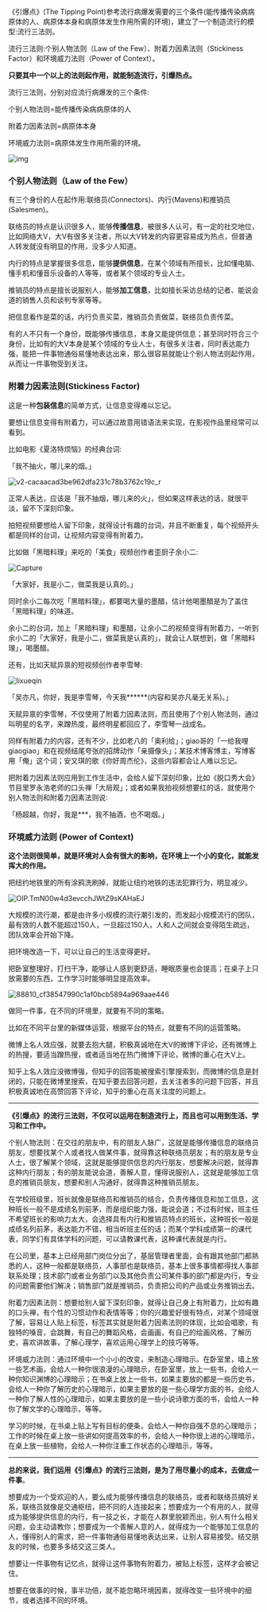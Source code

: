 《引爆点》(The Tipping Point)参考流行病爆发需要的三个条件(能传播传染病病原体的人、病原体本身和病原体发生作用所需的环境)，建立了一个制造流行的模型:流行三法则。

 

流行三法则:个别人物法则（Law of the Few）、附着力因素法则（Stickiness Factor）和环境威力法则（Power of Context）。

 

**只要其中一个以上的法则起作用，就能制造流行，引爆热点。**

 

流行三法则，分别对应流行病爆发的三个条件:

 

个别人物法则=能传播传染病病原体的人

附着力因素法则=病原体本身

环境威力法则=病原体发生作用所需的环境。

 

![img](C:\Users\TURTLE\AppData\Local\YNote\data\s546633@163.com\05acbed76ce44d76a0e4dfd1c3c0ac55\640.jpeg)



### 个别人物法则（Law of the Few）

 

有三个身份的人在起作用:联络员(Connectors)、内行(Mavens)和推销员(Salesmen)。

 

联络员的特点是认识很多人，能够**传播信息**，被很多人认可，有一定的社交地位，比如网络大V，大V有很多关注者，所以大V转发的内容更容易成为热点，但普通人转发就没有明显的作用，没多少人知道。

 

内行的特点是掌握很多信息，能够**提供信息**，在某个领域有所擅长，比如懂电脑、懂手机和懂音乐设备的人等等，或者某个领域的专业人士。

 

推销员的特点是擅长说服别人，能够**加工信息**，比如擅长采访总结的记者、能说会道的销售人员和谈判专家等等。

 

把信息看作是菜的话，内行负责买菜，推销员负责做菜，联络员负责传菜。

有的人不只有一个身份，既能够传播信息，本身又能提供信息；甚至同时符合三个身份，比如有的大V本身是某个领域的专业人士，有很多关注者，同时表达能力强，能把一件事物通俗易懂地表达出来，那么很容易就能让个别人物法则起作用，从而让一件事物受到关注。

 

### 附着力因素法则(Stickiness Factor)

 

这是一种**包装信息**的简单方式，让信息变得难以忘记。

 

要想让信息变得有附着力，可以通过故意用错语法来实现，在影视作品里经常可以看到。

 

比如电影《夏洛特烦恼》的经典台词:

 

「我不抽火，哪儿来的烟。」



 ![v2-cacaacad3be962dfa231c78b3762c19c_r](C:\Users\TURTLE\Pictures\Mateirals\v2-cacaacad3be962dfa231c78b3762c19c_r.jpg)



正常人表达，应该是「我不抽烟，哪儿来的火」，但如果这样表达的话，就很平淡，留不下深刻印象。

 

拍短视频要想给人留下印象，就得设计有趣的台词，并且不断重复，每个视频开头都是同样的台词，让视频内容变得有附着力。

 

比如做「黑暗料理」来吃的「美食」视频创作者歪厨子余小二:

 ![Capture](C:\Users\TURTLE\Pictures\Mateirals\Capture.PNG)



「大家好，我是小二，做菜我是认真的。」

 

同时余小二每次吃「黑暗料理」，都要喝大量的墨醋，估计他喝墨醋是为了盖住「黑暗料理」的味道。

 

余小二的台词，加上「黑暗料理」和墨醋，让余小二的视频变得有附着力，一听到余小二的「大家好，我是小二，做菜我是认真的」，就会让人联想到，做「黑暗料理」，喝墨醋。

 

还有，比如天赋异禀的短视频创作者李雪琴:



 ![lixueqin](C:\Users\TURTLE\Pictures\Mateirals\lixueqin.PNG)



「吴亦凡，你好，我是李雪琴，今天我******(内容和吴亦凡毫无关系)。」

 

天赋异禀的李雪琴，不仅使用了附着力因素法则，而且使用了个别人物法则，通过叫明星的名字，来蹭热度，最终明星都回应了，李雪琴一战成名。

 

同样有附着力的内容，还有不少，比如老八的「奥利给」；giao哥的「一给我哩giaogiao」和在视频结尾夸张的招牌动作「亲摄像头」；某技术博客博主，写博客用「俺」这个词；安又琪的歌《你好周杰伦》，这些内容都会让人难以忘记。

 

把附着力因素法则应用到工作生活中，会给人留下深刻印象，比如《脱口秀大会》节目里罗永浩老师的口头禅「大局观」；或者如果我拍视频想要红的话，就使用个别人物法则和附着力因素法则说:

 

「杨超越，你好，我是***，我不抽酒，也不喝烟。」

 

### 环境威力法则 (Power of Context)

 

**这个法则很简单，就是环境对人会有很大的影响，在环境上一个小的变化，就能发挥大的作用。**

 

把纽约地铁里的所有涂鸦洗刷掉，就能让纽约地铁的违法犯罪行为，明显减少。



 ![OIP.TmN00w4d3evcchJWtZ9sKAHaEJ](C:\Users\TURTLE\Pictures\Mateirals\OIP.TmN00w4d3evcchJWtZ9sKAHaEJ.jpg)



大规模的流行潮，都是由许多小规模的流行潮引发的，而发起小规模流行的团队，最有效的人数不能超过150人，一旦超过150人，人和人之间就会变得陌生疏远，团队效率会开始下降。

 

把环境改造一下，可以让自己的生活变得更好。

 

把卧室整理好，打扫干净，能够让人感到更舒适，睡眠质量也会提高；在桌子上只放需要的东西，工作学习时能够明显提高效率。

 ![88810_cf38547990c1af0bcb5894a969aae446](C:\Users\TURTLE\Pictures\Mateirals\88810_cf38547990c1af0bcb5894a969aae446.jpg)



做同一件事，在不同的环境里，就要有不同的策略。

 

比如在不同平台里的新媒体运营，根据平台的特点，就要有不同的运营策略。

 

微博上名人效应强，就要去抱大腿，积极真诚地在大V的微博下评论，还有微博上的热搜，要适当蹭热搜，或者适当地在热门微博下评论，微博的重心在大V上。

 

知乎上名人效应没微博强，但知乎的回答能被搜索引擎搜索到，而微博的信息是封闭的，只能在微博里搜索，在知乎要去回答问题，去关注者多的问题下回答，并且积极真诚地在高赞回答下评论，知乎的重心在高关注度的问题上。



***



**《引爆点》的流行三法则，不仅可以运用在制造流行上，而且也可以用到生活、学习和工作中。**

 

个别人物法则：在交往的朋友中，有的朋友人脉广，这就是能够传播信息的联络员朋友，想要找某个人或者找人做某件事，就得靠这种联络员朋友；有的朋友是专业人士，很了解某个领域，这就是能够提供信息的内行朋友，想要解决问题，就得靠这种内行朋友；有的朋友能说会道，善解人意，懂得说服别人，这就是能够加工信息的推销员朋友，想要和别人沟通好，就得靠这种推销员朋友。

 

在学校班级里，班长就像是联络员和推销员的结合，负责传播信息和加工信息，这种班长一般不是成绩名列前茅，而是组织能力强，能说会道；不过有时候，班主任不希望班长的影响力太大，会选择具有内行和推销员特点的班长，这种班长一般是成绩名列前茅，表达能力不错，相当听班主任的话；而某个学科成绩第一的课代表，同学们有具体学科的问题，可以请教课代表，这种课代表就是内行。

 

在公司里，基本上已经用部门岗位分出了，基层管理者里面，会有跟其他部门都熟悉的人，这种一般都是联络员，人事部也是联络员，基本上很多事情都得找人事部联系处理；技术部门或者业务部门以及其他负责公司某件事的部门都是内行，专业的问题需要他们解决；销售部门就是推销员，负责把公司的产品或业务推销出去。

 

附着力因素法则：想要给别人留下深刻印象，就得让自己身上有附着力，比如有趣的口头禅，有个性的习惯动作和表情等等；你的兴趣爱好很有特点，对某个领域很了解，容易让人贴上标签，标签其实就是附着力因素法则的体现，比如会唱歌，有独特的嗓音，会跳舞，有自己的舞蹈风格，会画画，有自己的绘画风格，了解历史，喜欢讲故事，了解心理学，喜欢运用心理学上的技巧等等。

 

环境威力法则：通过环境中一个小小的改变，来制造心理暗示。在卧室里，墙上放一些艺术画，会给人一种你很浪漫的心理暗示，在卧室里，放上一些书，会给人一种你知识渊博的心理暗示；在书桌上放上一些书，如果主要放的都是一些历史书，会给人一种你了解历史的心理暗示，如果主要放的是一些心理学方面的书，会给人一种你了解人性的心理暗示，如果主要放的是一些小说诗歌方面的书，会给人一种你了解文学的心理暗示，等等。

 

学习的时候，在书桌上贴上写有目标的便条，会给人一种你自强不息的心理暗示；工作的时候在桌上放一些讲如何提高效率的书，会给人一种你很上进的心理暗示，在桌上放一些植物，会给人一种你注重工作状态的心理暗示，等等。



***



**总的来说，我们运用《引爆点》的流行三法则，是为了用尽量小的成本，去做成一件事**。

 

想要成为一个受欢迎的人，要么成为能够传播信息的联络员，或者和联络员搞好关系，联络员就像是交通枢纽，把不同的人连接起来；想要成为一个有用的人，就得成为能够提供信息的内行，有一技之长，才能在人群里脱颖而出，别人有什么相关问题，会主动请教你；想要成为一个善解人意的人，就得成为一个能够加工信息的人，懂得别人的需求，把一件事物通俗易懂地表达出来，让别人容易接受。结交朋友的时候，也要多多结交这三类人。

 

想要让一件事物有记忆点，就得让这件事物有附着力，被贴上标签，这样才会被记住。

 

想要在做事的时候，事半功倍，就不能忽略环境因素，就得改变一些环境中的细节，或者选择不同的环境。

 

 

 

 